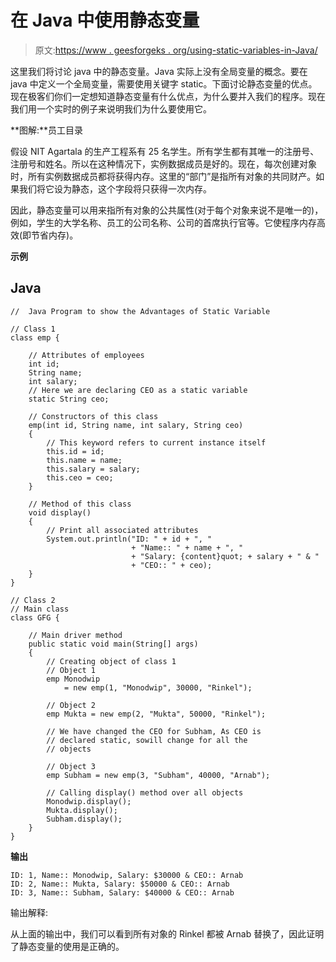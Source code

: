 # 在 Java 中使用静态变量

> 原文:[https://www . geesforgeks . org/using-static-variables-in-Java/](https://www.geeksforgeeks.org/using-static-variables-in-java/)

这里我们将讨论 java 中的静态变量。Java 实际上没有全局变量的概念。要在 java 中定义一个全局变量，需要使用关键字 static。下面讨论静态变量的优点。现在极客们你们一定想知道静态变量有什么优点，为什么要并入我们的程序。现在我们用一个实时的例子来说明我们为什么要使用它。

**图解:**员工目录

假设 NIT Agartala 的生产工程系有 25 名学生。所有学生都有其唯一的注册号、注册号和姓名。所以在这种情况下，实例数据成员是好的。现在，每次创建对象时，所有实例数据成员都将获得内存。这里的“部门”是指所有对象的共同财产。如果我们将它设为静态，这个字段将只获得一次内存。

因此，静态变量可以用来指所有对象的公共属性(对于每个对象来说不是唯一的)，例如，学生的大学名称、员工的公司名称、公司的首席执行官等。它使程序内存高效(即节省内存)。

**示例**

## Java

```
//  Java Program to show the Advantages of Static Variable

// Class 1
class emp {

    // Attributes of employees
    int id;
    String name;
    int salary;
    // Here we are declaring CEO as a static variable
    static String ceo;

    // Constructors of this class
    emp(int id, String name, int salary, String ceo)
    {
        // This keyword refers to current instance itself
        this.id = id;
        this.name = name;
        this.salary = salary;
        this.ceo = ceo;
    }

    // Method of this class
    void display()
    {
        // Print all associated attributes
        System.out.println("ID: " + id + ", "
                           + "Name:: " + name + ", "
                           + "Salary: {content}quot; + salary + " & "
                           + "CEO:: " + ceo);
    }
}

// Class 2
// Main class
class GFG {

    // Main driver method
    public static void main(String[] args)
    {
        // Creating object of class 1
        // Object 1
        emp Monodwip
            = new emp(1, "Monodwip", 30000, "Rinkel");

        // Object 2
        emp Mukta = new emp(2, "Mukta", 50000, "Rinkel");

        // We have changed the CEO for Subham, As CEO is
        // declared static, sowill change for all the
        // objects

        // Object 3
        emp Subham = new emp(3, "Subham", 40000, "Arnab");

        // Calling display() method over all objects
        Monodwip.display();
        Mukta.display();
        Subham.display();
    }
}
```

**输出**

```
ID: 1, Name:: Monodwip, Salary: $30000 & CEO:: Arnab
ID: 2, Name:: Mukta, Salary: $50000 & CEO:: Arnab
ID: 3, Name:: Subham, Salary: $40000 & CEO:: Arnab

```

输出解释:

从上面的输出中，我们可以看到所有对象的 Rinkel 都被 Arnab 替换了，因此证明了静态变量的使用是正确的。